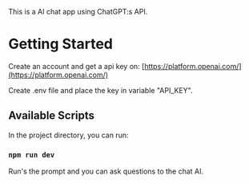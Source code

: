 This is a AI chat app using ChatGPT:s API.

# Getting Started

Create an account and get a api key on: [https://platform.openai.com/](https://platform.openai.com/)

Create .env file and place the key in variable "API_KEY".

## Available Scripts

In the project directory, you can run:

### `npm run dev`

Run's the prompt and you can ask questions to the chat AI.
